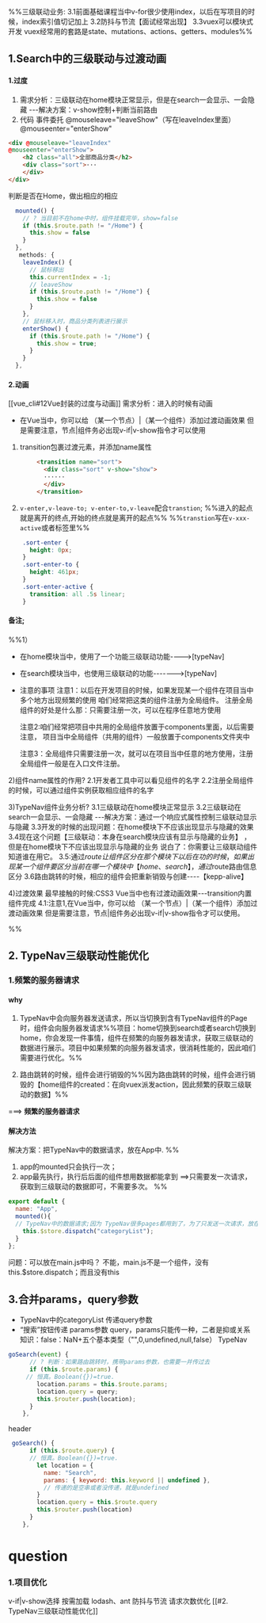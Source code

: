 
%%三级联动业务:
3.1前面基础课程当中v-for很少使用index，以后在写项目的时候，index索引值切记加上
3.2防抖与节流【面试经常出现】
3.3vuex可以模块式开发
vuex经常用的套路是state、mutations、actions、getters、modules%%
## 1.Search中的三级联动与过渡动画
#### 1.过度
1. 需求分析：三级联动在home模块正常显示，但是在search一会显示、一会隐藏 ---解决方案：v-show控制+判断当前路由
2. 代码
事件委托 @mouseleave="leaveShow"（写在leaveIndex里面） @mouseenter="enterShow"
```html
<div @mouseleave="leaveIndex" 
@mouseenter="enterShow">
	<h2 class="all">全部商品分类</h2>
	<div class="sort">···
	</div>
</div>
```

判断是否在Home，做出相应的相应
```js
  mounted() {
    // ? 当目前不在home中时，组件挂载完毕，show=false
    if (this.$route.path != "/Home") {
      this.show = false
    }
  },
   methods: {
    leaveIndex() {
      // 鼠标移出
      this.currentIndex = -1;
      // leaveShow
      if (this.$route.path != "/Home") {
        this.show = false
      }
    },
    // 鼠标移入时，商品分类列表进行展示
    enterShow() {
      if (this.$route.path != "/Home") {
        this.show = true;
      }
    }
  },

```

#### 2.动画
[[vue_cli#12Vue封装的过度与动画]]
需求分析：进入的时候有动画
- 在Vue当中，你可以给 （某一个节点）|（某一个组件）添加过渡动画效果
但是需要注意，节点|组件务必出现v-if|v-show指令才可以使用
1. transition包裹过渡元素，并添加name属性
```html
        <transition name="sort">
          <div class="sort" v-show="show">
          ······
          </div>
        </transition>
```

2. `v-enter,v-leave-to; v-enter-to,v-leave`配合`transtion`;
	%%进入的起点就是离开的终点,开始的终点就是离开的起点%%
	%%`transtion`写在`v-xxx-active`或者标签里%%
```css
    .sort-enter {
      height: 0px;
    }
    .sort-enter-to {
      height: 461px;
    }
    .sort-enter-active {
      transition: all .5s linear;
    }
```
#### 备注;
%%1）
- 在home模块当中，使用了一个功能三级联动功能---->[typeNav]
- 在search模块当中，也使用三级联动的功能------->[typeNav]
- 注意的事项
	注意1：以后在开发项目的时候，如果发现某一个组件在项目当中多个地方出现频繁的使用
	咱们经常把这类的组件注册为全局组件。
	注册全局组件的好处是什么那：只需要注册一次，可以在程序任意地方使用
	
	注意2:咱们经常把项目中共用的全局组件放置于components里面，以后需要注意，
	项目当中全局组件（共用的组件）一般放置于components文件夹中
	
	注意3：全局组件只需要注册一次，就可以在项目当中任意的地方使用，注册全局组件一般是在入口文件注册。
	
2)组件name属性的作用?
2.1开发者工具中可以看见组件的名字
2.2注册全局组件的时候，可以通过组件实例获取相应组件的名字

3)TypeNav组件业务分析?
3.1三级联动在home模块正常显示
3.2三级联动在search一会显示、一会隐藏 ---解决方案：通过一个响应式属性控制三级联动显示与隐藏
3.3开发的时候的出现问题：在home模块下不应该出现显示与隐藏的效果
3.4现在这个问题【三级联动：本身在search模块应该有显示与隐藏的业务】 ，但是在home模块下不应该出现显示与隐藏的业务
说白了：你需要让三级联动组件知道谁在用它。
3.5:通过$route让组件区分在那个模块下
以后在功的时候，如果出现某一个组件要区分当前在哪一个模块中【home、search】，通过$route路由信息区分
3.6路由跳转的时候，相应的组件会把重新销毁与创建----【kepp-alive】

4)过渡效果
最早接触的时候:CSS3
Vue当中也有过渡动画效果---transition内置组件完成
4.1:注意1,在Vue当中，你可以给 （某一个节点）|（某一个组件）添加过渡动画效果
但是需要注意，节点|组件务必出现v-if|v-show指令才可以使用。

%%


## 2. TypeNav三级联动性能优化
### 1.频繁的服务器请求
#### why

1. TypeNav中会向服务器发送请求，所以当切换到含有TypeNav组件的Page时，组件会向服务器发请求%%项目：home切换到search或者search切换到home，你会发现一件事情，组件在频繁的向服务器发请求，获取三级联动的数据进行展示。项目中如果频繁的向服务器发请求，很消耗性能的，因此咱们需要进行优化。%%

2. 路由跳转的时候，组件会进行销毁的%%因为路由跳转的时候，组件会进行销毁的【home组件的created：在向vuex派发action，因此频繁的获取三级联动的数据】%%

===> **频繁的服务器请求**

#### 解决方法
解决方案：把TypeNav中的数据请求，放在App中.
%%
1. app的mounted只会执行一次；
2. app最先执行，执行后后面的组件想用数据都能拿到
 ==>只需要发一次请求，获取到三级联动的数据即可，不需要多次。
%%
```js
export default {
  name: "App",
  mounted(){
  // TypeNav中的数据请求;因为 TypeNav很多pages都用到了，为了只发送一次请求，放在这里
    this.$store.dispatch("categoryList");
  }
};
```

问题：可以放在main.js中吗？
不能，main.js不是一个组件，没有this.$store.dispatch；而且没有this




## 3.合并params，query参数
- TypeNav中的categoryList 传递query参数
- “搜索”按钮传递 params参数
query，params只能传一种，二者是抑或关系
知识：false：NaN+五个基本类型（"",0,undefined,null,false）
TypeNav
```js
goSearch(event) {
      // ? 判断：如果路由跳转时，携带params参数，也需要一并传过去
      if (this.$route.params) {
     // 恒真。Boolean({})=true.
        location.params = this.$route.params;
        location.query = query;
        this.$router.push(location);
      }
    },
```

header
```js
 goSearch() {
      if (this.$route.query) {     
      // 恒真。Boolean({})=true.
        let location = {
          name: "Search",
          params: { keyword: this.keyword || undefined },
          // 传递的是空串或者没传递，就是undefined
        }
        location.query = this.$route.query
        this.$router.push(location)
      }
    },

```
# question
### 1.项目优化
v-if|v-show选择
按需加载          lodash、ant
防抖与节流
请求次数优化 [[#2. TypeNav三级联动性能优化]]

























































